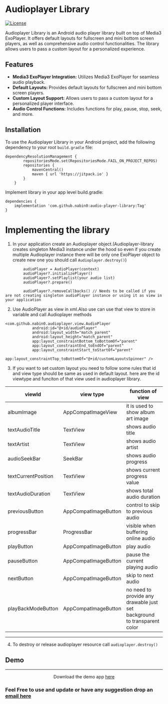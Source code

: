 
# Audioplayer Library

[![License](https://img.shields.io/badge/license-MIT-blue.svg)](LICENSE)

Audioplayer Library is an Android audio player library built on top of Media3 ExoPlayer. It offers default layouts for fullscreen and mini bottom screen players, as well as comprehensive audio control functionalities. The library allows users to pass a custom layout for a personalized experience.

## Features

- **Media3 ExoPlayer Integration:** Utilizes Media3 ExoPlayer for seamless audio playback.
- **Default Layouts:** Provides default layouts for fullscreen and mini bottom screen players.
- **Custom Layout Support:** Allows users to pass a custom layout for a personalized player interface.
- **Audio Control Functions:** Includes functions for play, pause, stop, seek, and more.

## Installation

To use the Audioplayer Library in your Android project, add the following dependency to your root `build.gradle` file:
```
dependencyResolutionManagement {
		repositoriesMode.set(RepositoriesMode.FAIL_ON_PROJECT_REPOS)
		repositories {
			mavenCentral()
			maven { url 'https://jitpack.io' }
		}
	}

```
Implement library in your app level build.gradle:

```
dependencies {
	implementation 'com.github.nabin0:audio-player-library:Tag'
}
```

# Implementing the library

1) In your application create an Audioplayer object.(Audioplayer-library creates singleton Media3 instance under the hood so even if you create multiple Audioplayer instance there will be only one ExoPlayer object to create new one you should call `Audioplayer.destroy()`)
	
```
	    audioPlayer = AudioPlayer(context)
        audioPlayer?.initializePlayer()
        audioPlayer?.setPlaylist(your audio list)
        audioPlayer?.prepare()

        audioPlayer?.removeCallbacks() // Needs to be called if you are not creating singleton audioPlayer instance or using it as view in your application
```

2) Use AudioPlayer as view in xml.Also use can use that view to store in variable and call Audioplayer methods

```
<com.github.nabin0.audioplayer.view.AudioPlayer
            android:id="@+id/audioPlayer"
            android:layout_width="match_parent"
            android:layout_height="match_parent"
            app:layout_constraintBottom_toBottomOf="parent"
            app:layout_constraintEnd_toEndOf="parent"
            app:layout_constraintStart_toStartOf="parent"
            app:layout_constraintTop_toBottomOf="@+id/customLayoutsSpinner" />

```
 
3) If you want to set custom layout you need to follow some rules that id and view type should be same as used in default layout. here are the id viewtype and funciton of that view used in audioplayer library.

| viewId              	| view type            	| function of view                                                         	|
|---------------------	|----------------------	|--------------------------------------------------------------------------	|
| albumImage          	| AppCompatImageView   	| it is used to show album art image                                       	|
| textAudioTitle      	| TextView             	| shows audio title                                                        	|
| textArtist          	| TextView             	| shows audio artist                                                       	|
| audioSeekBar        	| SeekBar              	| shows audio progress                                                     	|
| textCurrentPosition 	| TextView             	| shows current progress value                                             	|
| textAudioDuration   	| TextView             	| shows total audio duration                                               	|
| previousButton      	| AppCompatImageButton 	| control to skip to previous audio                                        	|
| progressBar         	| ProgressBar          	| visible when buffering online audio                                      	|
| playButton          	| AppCompatImageButton 	| play audio                                                               	|
| pauseButton         	| AppCompatImageButton 	| pause the current playing audio                                          	|
| nextButton          	| AppCompatImageButton 	| skip to next audio                                                       	|
| playBackModeButton  	| AppCompatImageButton 	| no need to provide any drawable just set background to transparent color 	|

---

4) To destroy or release audioplayer resource call `audioplayer.destroy()`

## Demo
---
<p align="center">Download the demo app  <a href="https://github.com/nabin0/audio-player-library/releases/download/1.0.1/app-debug.apk"><nobr>here</nobr></a></p>

### Feel Free to use and update or have any suggestion drop an <a href="mailto:nabinbhatt62@gmail.com">email here</a>
 
